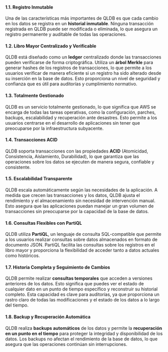 #### 1.1. **Registro Inmutable**

Una de las características más importantes de QLDB es que cada cambio en los datos se registra en un **historial inmutable**. Ninguna transacción registrada en QLDB puede ser modificada o eliminada, lo que asegura un registro permanente y auditable de todas las operaciones.

#### 1.2. **Libro Mayor Centralizado y Verificable**

QLDB está diseñado como un **ledger** centralizado donde las transacciones pueden verificarse de forma criptográfica. Utiliza un **árbol Merkle** para generar hashes de los registros de transacciones, lo que permite a los usuarios verificar de manera eficiente si un registro ha sido alterado desde su inserción en la base de datos. Esto proporciona un nivel de seguridad y confianza que es útil para auditorías y cumplimiento normativo.

#### 1.3. **Totalmente Gestionado**

QLDB es un servicio totalmente gestionado, lo que significa que AWS se encarga de todas las tareas operativas, como la configuración, parches, backups, escalabilidad y recuperación ante desastres. Esto permite a los usuarios centrarse en el desarrollo de aplicaciones sin tener que preocuparse por la infraestructura subyacente.

#### 1.4. **Transacciones ACID**

QLDB soporta transacciones con las propiedades **ACID** (Atomicidad, Consistencia, Aislamiento, Durabilidad), lo que garantiza que las operaciones sobre los datos se ejecuten de manera segura, confiable y consistente.

#### 1.5. **Escalabilidad Transparente**

QLDB escala automáticamente según las necesidades de la aplicación. A medida que crecen las transacciones y los datos, QLDB ajusta el rendimiento y el almacenamiento sin necesidad de intervención manual. Esto asegura que las aplicaciones puedan manejar un gran volumen de transacciones sin preocuparse por la capacidad de la base de datos.

#### 1.6. **Consultas Flexibles con PartiQL**

QLDB utiliza **PartiQL**, un lenguaje de consulta SQL-compatible que permite a los usuarios realizar consultas sobre datos almacenados en formato de documento JSON. PartiQL facilita las consultas sobre los registros en el libro mayor y proporciona la flexibilidad de acceder tanto a datos actuales como históricos.

#### 1.7. **Historia Completa y Seguimiento de Cambios**

QLDB permite realizar **consultas temporales** que acceden a versiones anteriores de los datos. Esto significa que puedes ver el estado de cualquier dato en un punto de tiempo específico y reconstruir su historial completo. Esta capacidad es clave para auditorías, ya que proporciona un rastro claro de todas las modificaciones y el estado de los datos a lo largo del tiempo.

#### 1.8. **Backup y Recuperación Automática**

QLDB realiza **backups automáticos** de los datos y permite la **recuperación en un punto en el tiempo** para proteger la integridad y disponibilidad de los datos. Los backups no afectan el rendimiento de la base de datos, lo que asegura que las operaciones continúan sin interrupciones.